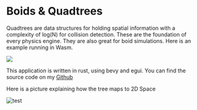 # Boids & Quadtrees

Quadtrees are data structures for holding spatial information with a complexity of log(N) for collision detection. These are the foundation of every physics engine. They are also great for boid simulations. Here is an example running in Wasm.


<bevy-runner wasm-path="/media/boids/boids-quadtree_bg.wasm.gz" canvas-id="boid-canvas" script-path="/media/boids/boids-quadtree.js" height="800" style="background-color:black;">
    <img style="margin: 0 auto;display:block;" src="/media/boids/cover.jpg"/>
</bevy-runner>

This application is written in rust, using bevy and egui. You can find the source code on my [Github](https://github.com/Lommix/quadtree_boid_simulation)

Here is a picture explaining how the tree maps to 2D Space

![test](/media/boids/quad.jpg)
